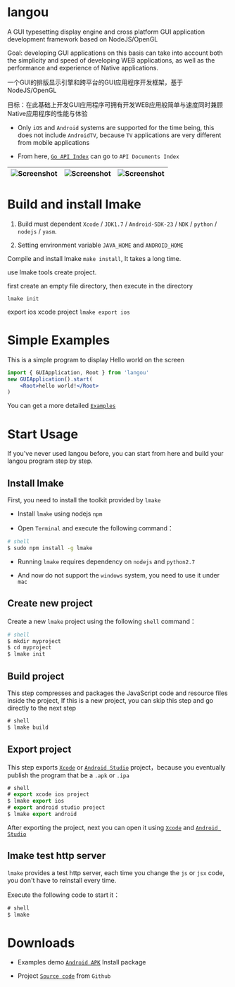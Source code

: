 langou
===============

A GUI typesetting display engine and cross platform GUI application development framework based on NodeJS/OpenGL

Goal: developing GUI applications on this basis can take into account both the simplicity and speed of developing WEB applications, as well as the performance and experience of Native applications.

一个GUI的排版显示引擎和跨平台的GUI应用程序开发框架，基于NodeJS/OpenGL

目标：在此基础上开发GUI应用程序可拥有开发WEB应用般简单与速度同时兼顾Native应用程序的性能与体验


* Only `iOS` and `Android` systems are supported for the time being, this does not include `AndroidTV`, because `TV` applications are very different from mobile applications

* From here, [`Go API Index`](http://langou.org/doc/) can go to `API Documents Index`

| ![Screenshot](http://langou.org/img/0x0ss.jpg) | ![Screenshot](http://langou.org/img/0x0ss_3.jpg) | ![Screenshot](http://langou.org/img/0x0ss_4.jpg) |
|--|--|--|


Build and install lmake
===============

1. Build must dependent `Xcode` / `JDK1.7` / `Android-SDK-23` / `NDK` / `python` / `nodejs` / `yasm`.

2. Setting environment variable `JAVA_HOME` and `ANDROID_HOME`

Compile and install lmake `make install`, It takes a long time.

use lmake tools create project.

first create an empty file directory, then execute in the directory

`lmake init`

export ios xcode project `lmake export ios`


# Simple Examples

This is a simple program to display Hello world on the screen

```jsx
import { GUIApplication, Root } from 'langou'
new GUIApplication().start(
	<Root>hello world!</Root>
)
```

You can get a more detailed [`Examples`]

# Start Usage

If you've never used langou before, you can start from here and build your langou program step by step.

## Install lmake

First, you need to install the toolkit provided by `lmake`

* Install `lmake` using nodejs `npm` 

* Open `Terminal` and execute the following command：

```sh
# shell
$ sudo npm install -g lmake

```
	
* Running `lmake` requires dependency on `nodejs` and `python2.7`

* And now do not support the `windows` system, you need to use it under `mac`

## Create new project

Create a new `lmake` project using the following `shell` command：

```sh
# shell
$ mkdir myproject
$ cd myproject
$ lmake init
```

## Build project

This step compresses and packages the JavaScript code and resource files inside the project,
If this is a new project, you can skip this step and go directly to the next step

```js
# shell
$ lmake build
```

## Export project

This step exports [`Xcode`] or [`Android Studio`] project，because you eventually publish the program that be a `.apk` or `.ipa`

```js
# shell
# export xcode ios project
$ lmake export ios
# export android studio project
$ lmake export android
```

After exporting the project, next you can open it using [`Xcode`] and [`Android Studio`]

## lmake test http server

`lmake` provides a test http server, each time you change the `js` or `jsx` code, you don't have to reinstall every time.

Execute the following code to start it：

```js
# shell
$ lmake
```

# Downloads

* Examples demo [`Android APK`] Install package

* Project [`Source code`] from `Github`


[`Examples`]: https://github.com/louis-tru/langou/tree/master/demo
[`Xcode`]: https://developer.apple.com/library/content/documentation/IDEs/Conceptual/AppDistributionGuide/ConfiguringYourApp/ConfiguringYourApp.html
[`Android Studio`]: https://developer.android.com/studio/projects/create-project.html
[`Android APK`]: https://github.com/louis-tru/langou/releases/download/v0.1.0/examples-release.apk
[`NPM`]: https://www.npmjs.com/package/lmake
[`Source code`]: https://github.com/louis-tru/langou
